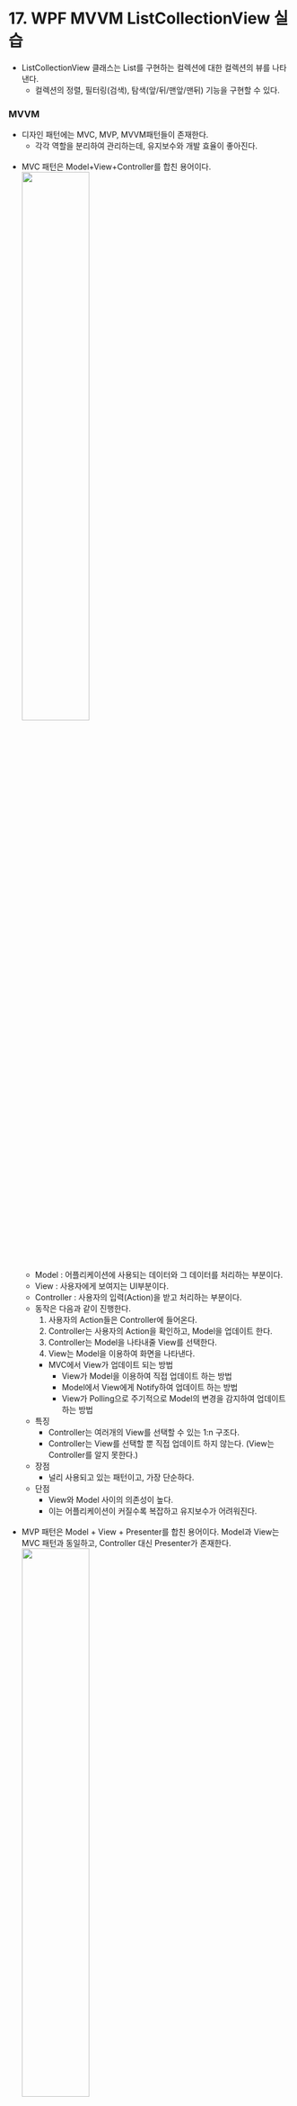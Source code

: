 # 17. WPF MVVM ListCollectionView 실습

- ListCollectionView 클래스는 List를 구현하는 컬렉션에 대한 컬렉션의 뷰를 나타낸다.
  - 컬렉션의 정렬, 필터링(검색), 탐색(앞/뒤/맨앞/맨뒤) 기능을 구현할 수 있다.

### MVVM

- 디자인 패턴에는 MVC, MVP, MVVM패턴들이 존재한다.
  - 각각 역할을 분리하여 관리하는데, 유지보수와 개발 효율이 좋아진다.<br><br>
- MVC 패턴은 Model+View+Controller를 합친 용어이다.  
  <img src="https://img1.daumcdn.net/thumb/R1280x0/?scode=mtistory2&fname=https%3A%2F%2Fblog.kakaocdn.net%2Fdn%2F7IE8f%2FbtqBRvw9sFF%2FAGLRdsOLuvNZ9okmGOlkx1%2Fimg.png" width="50%">
  - Model : 어플리케이션에 사용되는 데이터와 그 데이터를 처리하는 부분이다.
  - View : 사용자에게 보여지는 UI부분이다.
  - Controller : 사용자의 입력(Action)을 받고 처리하는 부분이다.
  - 동작은 다음과 같이 진행한다.
    1. 사용자의 Action들은 Controller에 들어온다.
    2. Controller는 사용자의 Action을 확인하고, Model을 업데이트 한다.
    3. Controller는 Model을 나타내줄 View를 선택한다.
    4. View는 Model을 이용하여 화면을 나타낸다.
    - MVC에서 View가 업데이트 되는 방법
      - View가 Model을 이용하여 직접 업데이트 하는 방법
      - Model에서 View에게 Notify하여 업데이트 하는 방법
      - View가 Polling으로 주기적으로 Model의 변경을 감지하여 업데이트 하는 방법
  - 특징
    - Controller는 여러개의 View를 선택할 수 있는 1:n 구조다.
    - Controller는 View를 선택할 뿐 직접 업데이트 하지 않는다. (View는 Controller를 알지 못한다.)
  - 장점
    - 널리 사용되고 있는 패턴이고, 가장 단순하다.
  - 단점
    - View와 Model 사이의 의존성이 높다.
    - 이는 어플리케이션이 커질수록 복잡하고 유지보수가 어려워진다. <br><br>
- MVP 패턴은 Model + View + Presenter를 합친 용어이다. Model과 View는 MVC 패턴과 동일하고, Controller 대신 Presenter가 존재한다.  
  <img src="https://img1.daumcdn.net/thumb/R1280x0/?scode=mtistory2&fname=https%3A%2F%2Fblog.kakaocdn.net%2Fdn%2FclZlsT%2FbtqBTLzeUCL%2FIDA8Ga6Yarndgr88g9Nkhk%2Fimg.png" width="50%">
  - Model : 어플리케이션에 사용되는 데이터와 그 데이터를 처리하는 부분이다.
  - View : 사용자에게 보여지는 UI부분이다.
  - Presenter : View에서 요청한 정보로 Model을 가공하여 View에 전달해 주는 부분이다.
  - 동작은 다음과 같이 진행한다.
    1. 사용자의 Action들은 View를 통해 들어온다.
    2. View는 데이터를 Presenter에 요청한다.
    3. Presenter는 Model에게 데이터를 요청한다.
    4. Model은 Presenter에서 요청받은 데이터를 응답한다.
    5. Presenter는 View에게 데이터를 응답한다.
    6. View는 Presenter가 응답한 데이터를 이용하여 화면을 나타낸다.
  - 특징
    - Presenter는 View와 Model의 인스턴스를 가지고 있어 둘을 연결하는 접착제 역할을 한다.
    - Presenter와 View는 1:1 관계이다.
  - 장점
    - View와 Model의 의존성이 없다. (Presenter를 통해서만 데이터를 전달 받기 때문)
  - 단점
    - View와 Presenter 사이의 의존성이 높다.
    - 어플리케이션이 복잡해 질 수록 View와 Presenter 사이의 의존성이 강해지는 단점이 있다. <br><br>
- MVVM 패턴은 Model + View + View Model를 합친 용어이다. Model과 View은 다른 패턴과 동일하다.  
  <img src="https://img1.daumcdn.net/thumb/R1280x0/?scode=mtistory2&fname=https%3A%2F%2Fblog.kakaocdn.net%2Fdn%2FCiXz0%2FbtqBQ1iMiVT%2FstaXr7UO95opKgXEU01EY0%2Fimg.png" width="50%">
  - Model : 어플리케이션에 사용되는 데이터와 그 데이터를 처리하는 부분이다.
  - View : 사용자에게 보여지는 UI부분이다.
  - View Model : View를 표현하기 위해 만든 View를 위한 Model이다. View를 나타내 주기 위한 Model이자 View를 나타내기 위한 데이터 처리를 하는 부분입니다.
  - 동작은 다음과 같이 진행한다.
    1. 사용자의 Action들은 View를 통해 들어온다.
    2. View에 Action이 들어오면, Command 패턴으로 View Model에 Action을 전달한다.
    3. View Model은 Model에게 데이터를 요청한다.
    4. Model은 View Model에게 요청받은 데이터를 응답한다.
    5. View Model은 응답 받은 데이터를 가공하여 저장한다.
    6. View는 View Model과 Data Binding하여 화면을 나타낸다.
  - 특징
    - MVVM 패턴은 Command 패턴과 Data Binding 두 가지 패턴을 사용하여 구현되었다.
    - Command 패턴과 Data Binding을 이용하여 View와 View Model 사이의 의존성을 없앴다.
    - View Model과 View는 1:n 관계이다.
  - 장점
    - MVVM 패턴은 View와 Model 사이의 의존성이 없다.
    - Command 패턴과 Data Binding을 사용하여 View와 View Model 사이의 의존성 또한 없앤 디자인패턴이다.
    - 각각의 부분은 독립적이기 때문에 모듈화 하여 개발할 수 있다.
  - 단점
    - View Model의 설계가 쉽지 않다.

<br><br>

### 실습
- 실습 목표
  - 사원의 목록을 ListBox에 출력한다.
  - 상단의 버튼을 통해 정렬 기능을 구현한다.
  - 하단의 버튼을 통해 탐색, 필터링(검색) 기능을 구현한다.
- Visual Studio > 새 프로젝트 > WPF 앱(.NET Framework) > 프로젝트 이름 변경 > 완료
- MVVM 패턴은 다음과 같다.
  - <img src="http://wish.mirero.co.kr/mirero/education/newface-group/newface/donggye.jang/uploads/b983870dad274c9bdaf8cd60ee650edb/image.png" width="70%">
- MainWindow.xaml 및 MainWindow.xaml.cs는 View에 해당한다.
- 솔루션 탐색기 > 프로젝트 > 오른쪽 마우스 > 추가 > 새항목 > C# > 코드 > 클래스 > 이름 변경 ("Emp.cs") > 추가 (Model에 해당한다.)
- 솔루션 탐색기 > 프로젝트 > 오른쪽 마우스 > 추가 > 새항목 > C# > 코드 > 클래스 > 이름 변경 ("EmpViewModel.cs") > 추가 (ViewModel에 해당한다.)
- Model(Emp.cs)를 구성한다.
<details><summary>Emp.cs</summary>

```cs
using System.ComponentModel;

namespace _17.WPF_MVVM_ListCollectionView
{
    // Model : 값 (프로퍼티) 이 바뀌면 UI Control 에 값이 바뀐 것을 통지 해주어야 함
    // (ViewModel로 알림) (EmpViewModel)

    class Emp : INotifyPropertyChanged // ViewModel로 값이 바뀌었다는 것을 알려주기 위함
    {
        private int _empNo;
        private string _eName;
        private string _job;

        // PropertyChangedEventHandler : 구성 요소에서 속성이 변경될 때 발생하는 PropertyChanged 이벤트를 처리할 메서드를 나타낸다.
        public event PropertyChangedEventHandler PropertyChanged;

        //3개의 속성 EmpNo, EName, Job
        public int EmpNo // _empNo 변수를 Handling
        {
            get { return _empNo; }
            set
            {
                _empNo = value;
                //OnPropertyChanged("EmpNo"); // OnPropertyChanged 메소드를 부름, 속성의 이름을 전달
            }
        }

        public string EName // _eName 변수를 Handling
        {
            get { return _eName; }
            set
            {
                _eName = value;
                //OnPropertyChanged("EName");
            }
        }

        public string Job // _job 변수를 Handling
        {
            get { return _job; }
            set
            {
                _job = value;
                //OnPropertyChanged("Job");
            }
        }

        // 프로퍼티들이 각각 변경될 때마다 수행되어 PropertyChanged 이벤트를 호출 (속성 값이 변경됨을 알림) (생략 가능)
        private void OnPropertyChanged(string name)
        {
            if (PropertyChanged != null)
            {
                // 속성값이 변하였음을 알린다.
                PropertyChanged(this, new PropertyChangedEventArgs(name));
            }
            //또는 PropertyChanged?.Invoke(this, new PropertyChangedEventArgs(name));
        }

        //private void OnPropertyChanged([CallerMemberName] string name = null)
        //{
        //    if (PropertyChanged != null)
        //    {
        //        PropertyChanged(this, new PropertyChangedEventArgs(name));
        //    }
        //}
    }
}
```
</details>

- ViewModel(EmpViewModel.cs)을 구성한다.
<details><summary>EmpViewModel.cs</summary>

```cs
using System.Collections.ObjectModel;

namespace _17.WPF_MVVM_ListCollectionView
{
    // ViewModel
    // Model의 바뀐 값을 데이터바인딩으로 UI에 표시해줌
    // ObservableCollection<Emp> : List<>와 동일한 역할이나, 값이 들어오고 나갈 때 변경사항을 자동으로 통제해줌
    class EmpViewModel : ObservableCollection<Emp> 
    {
        public EmpViewModel()
        {
            // ObservableCollection에 Add 진행
            // View 쪽에서 EmpNo, EName, Job을 Data Binding 되고 있기에 자동으로 통제
            Add(new Emp() { EmpNo = 1, EName = "김길동", Job = "Salesman" });
            Add(new Emp() { EmpNo = 2, EName = "박길동", Job = "Clerk" });
            Add(new Emp() { EmpNo = 3, EName = "정길동", Job = "Clerk" });
            Add(new Emp() { EmpNo = 4, EName = "남길동", Job = "Clerk" });
            Add(new Emp() { EmpNo = 5, EName = "황길동", Job = "Salesman" });
            Add(new Emp() { EmpNo = 6, EName = "홍길동", Job = "Manager" });
        }
    }

}
```
</details>

- View(UI)를 구성한다.
<details><summary>MainWindow.xaml</summary>

```xml
<Window x:Class="_17.WPF_MVVM_ListCollectionView.MainWindow"
        xmlns="http://schemas.microsoft.com/winfx/2006/xaml/presentation"
        xmlns:x="http://schemas.microsoft.com/winfx/2006/xaml"
        xmlns:d="http://schemas.microsoft.com/expression/blend/2008"
        xmlns:mc="http://schemas.openxmlformats.org/markup-compatibility/2006"
        xmlns:local="clr-namespace:_17.WPF_MVVM_ListCollectionView"
        mc:Ignorable="d"
        Title="MainWindow" Height="285" Width="421">
    <!--Window.Resources로 미리 자원 등록-->
    <Window.Resources> 
        <!--EmpViewModel 자원을 "emps"로 등록-->
        <local:EmpViewModel x:Key="emps"/>
        <!--"template 라는 이름으로 DataTemplate를 등록-->
        <!--Column 표를 만드는 틀을 정의한다.-->
        <DataTemplate x:Key="template">
            <Grid Width="400">
                <Grid.ColumnDefinitions>
                    <ColumnDefinition Width="100"/>
                    <ColumnDefinition Width="150"/>
                    <ColumnDefinition Width="150"/>
                </Grid.ColumnDefinitions>
                <TextBlock Text="{Binding Path=EmpNo}"/>
                <TextBlock Grid.Column="1" Text="{Binding Path=EName}"/>
                <TextBlock Grid.Column="2" Text="{Binding Path=Job}"/>
            </Grid>
        </DataTemplate>
    </Window.Resources>
    <!--StackPanel 객체에 emps 소스 할당-->
    <StackPanel Name="rootElement"
                DataContext="{Binding Source={StaticResource emps}}" 
                DataContextChanged="MainWindow_DataContextChanged">
        <Grid Width="400">
            <Grid.ColumnDefinitions>
                <ColumnDefinition Width="100"/>
                <ColumnDefinition Width="150"/>
                <ColumnDefinition Width="150"/>
            </Grid.ColumnDefinitions>
            <Grid.RowDefinitions>
                <RowDefinition/>
                <RowDefinition/>
                <RowDefinition/>
                <RowDefinition Height="20"/>
                <RowDefinition/>
                <RowDefinition/>
            </Grid.RowDefinitions>
            <TextBlock HorizontalAlignment="Center" Grid.ColumnSpan="3">사원 리스트</TextBlock>
            <Button Grid.Row="1" Grid.Column="0" Name="btnEmpNo" Content="EmpNo" Click="OnClick"></Button>
            <Button Grid.Row="1" Grid.Column="1" Name="btnEName" Content="EName" Click="OnClick"></Button>
            <Button Grid.Row="1" Grid.Column="2" Name="btnJob" Content="Job" Click="OnClick"></Button>
            <ListBox Grid.Row="2" Grid.ColumnSpan="3" Name="empListBox" 
                    ItemsSource="{Binding Source={StaticResource emps}}" 
                    ItemTemplate="{StaticResource template}"
                    IsSynchronizedWithCurrentItem="True"
                    ScrollViewer.HorizontalScrollBarVisibility="Disabled"/>
            <TextBlock Foreground="Blue" Grid.Row="3" Grid.ColumnSpan="3">이전/이후/데이터필터링</TextBlock>
            <Button Grid.Row="4" Grid.Column="0" Name="Previous" Click="OnMove">Previous</Button>
            <Button Grid.Row="4" Grid.Column="1" Name="Next" Click="OnMove">Next</Button>
            <Button Grid.Row="4" Grid.Column="2" Name="Filter" Click="OnFilter">Show only Manager</Button>

            <TextBlock Grid.Row="5" Grid.Column="0" Name="tblEmpNo" Text="{Binding Path=EmpNo}"/>
            <TextBlock Grid.Row="5" Grid.Column="1" Name="tblEName" Text="{Binding Path=EName}"/>
            <TextBlock Grid.Row="5" Grid.Column="2" Name="tblJob" Text="{Binding Path=Job}"/>

        </Grid>
    </StackPanel>
   
</Window>
```
</details>

- View(UI)를 구성한다.
<details><summary>MainWindow.xaml.cs</summary>

```cs
using System.ComponentModel;
using System.Windows;
using System.Windows.Controls;
using System.Windows.Data;

namespace _17.WPF_MVVM_ListCollectionView
{
    public partial class MainWindow : Window
    {
        private ListCollectionView _MyCollectionView; // 컬렉션의 정렬, 필터링, 탐색 기능을 구현 가능하도록 지원
        private Emp _emp;

        public MainWindow()
        {
            InitializeComponent();
        }

        public void MainWindow_DataContextChanged(object sender, DependencyPropertyChangedEventArgs args)
        {
            // StackPanel의 DataContext로 지정된 emps 컬렉션을 소스로 ListCollectionView 생성하여 정렬, 탐색, 필터링 기능 등 구현
            _MyCollectionView = (ListCollectionView)CollectionViewSource.GetDefaultView(rootElement.DataContext);
        }

        // ListBox 상단 정렬 기능
        private void OnClick(object sender, RoutedEventArgs e)
        {
            Button btn = sender as Button;

            // View 클리어
            _MyCollectionView.SortDescriptions.Clear();

            switch (btn.Name)
            {
                case "btnEmpNo":
                    _MyCollectionView.SortDescriptions.Add(new SortDescription("EmpNo", ListSortDirection.Ascending));
                    break; // Ascending : 오름차순
                case "btnEName":
                    _MyCollectionView.SortDescriptions.Add(new SortDescription("EName", ListSortDirection.Ascending));
                    break;
                case "btnJob":
                    _MyCollectionView.SortDescriptions.Add(new SortDescription("Job", ListSortDirection.Ascending));
                    break;
                default:
                    break;
            }

        }

        // Previous, Next 처리
        private void OnMove(object sender, RoutedEventArgs e)
        {
            Button btn = sender as Button;
            
            switch (btn.Name)
            {
                case "Previous":
                    if (_MyCollectionView.MoveCurrentToPrevious())
                        _emp = _MyCollectionView.CurrentAddItem as Emp;
                    else // 이동
                        _MyCollectionView.MoveCurrentToFirst();
                    break;
                case "Next":
                    if (_MyCollectionView.MoveCurrentToNext())
                        _emp = _MyCollectionView.CurrentAddItem as Emp;
                    else
                        _MyCollectionView.MoveCurrentToLast();
                    break;
                default:
                    break;
            }
        }

        // manager만 필터링 (토글)
        private void OnFilter(object sender, RoutedEventArgs e)
        {
            switch (_MyCollectionView.Filter)
            {
                // Filter 델리게이트는 보여줄 데이터인지 아닌지 판단할 수 있는 메소드 참조
                case null:
                    _MyCollectionView.Filter = IsManager; // manager만
                    break; // Filter : delegate
                default:
                    _MyCollectionView.Filter = null; // 전체 토글
                    break;
            }
        }

        private bool IsManager(object obj)
        {
            Emp emp = obj as Emp;

            if (emp.Job == "Manager") return true;
            else return false;

            //return emp?.Job == "Manager";
        }


    }
}

```
</details>


### 결과

- <img src="https://user-images.githubusercontent.com/66783849/190461672-a81cf89e-f183-48ad-ac6e-363880f6e5a7.png" width="70%">
